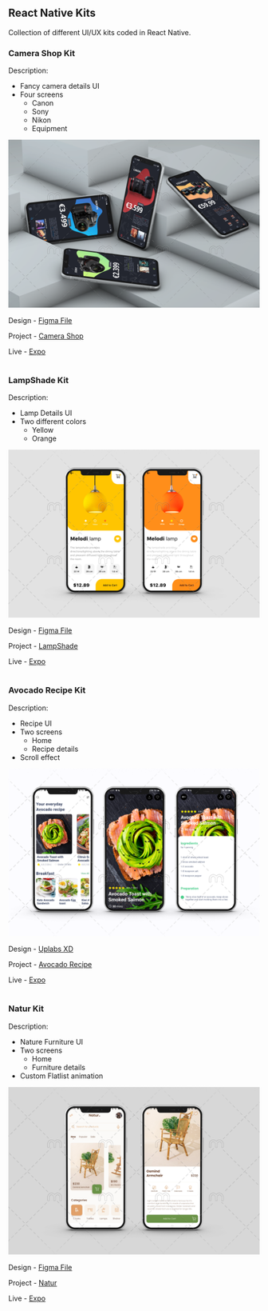 ## React Native Kits

Collection of different UI/UX kits coded in React Native.

### Camera Shop Kit

Description:

- Fancy camera details UI
- Four screens
  - Canon
  - Sony
  - Nikon
  - Equipment

![Camera Shop](./screenshots/camerashop.png)

Design - [Figma File](<https://www.figma.com/file/hVQ4i3L7NskFsT485OkreI/Camera-shop-(Community)?node-id=0%3A1>)

Project - [Camera Shop](./camera-shop)

Live - [Expo](https://expo.dev/@tidbit/camera-shop)

#

### LampShade Kit

Description:

- Lamp Details UI
- Two different colors
  - Yellow
  - Orange

![LampShade](./screenshots/lampshade.png)

Design - [Figma File](https://www.figma.com/file/oVEA7P34UznIl2eauTEn4b/LampshadeApp?node-id=0%3A1)

Project - [LampShade](./lampshade)

Live - [Expo](https://expo.dev/@tidbit/lampshade)

#

### Avocado Recipe Kit

Description:

- Recipe UI
- Two screens
  - Home
  - Recipe details
- Scroll effect

![Avocado Recipe](./screenshots/avocadorecipe.png)

Design - [Uplabs XD](https://www.uplabs.com/posts/avocado-recipe-app)

Project - [Avocado Recipe](./avocado-recipe)

Live - [Expo](https://expo.dev/@tidbit/avocado-recipe)

#

### Natur Kit

Description:

- Nature Furniture UI
- Two screens
  - Home
  - Furniture details
- Custom Flatlist animation

![Natur](./screenshots/natur.png)

Design - [Figma File](https://www.figma.com/file/OwXqpNe9lJIC7KI2reHLnm/NaturWoodenFurnitureApp?node-id=0%3A1)

Project - [Natur](./natur)

Live - [Expo](https://expo.dev/@tidbit/natur)

#
